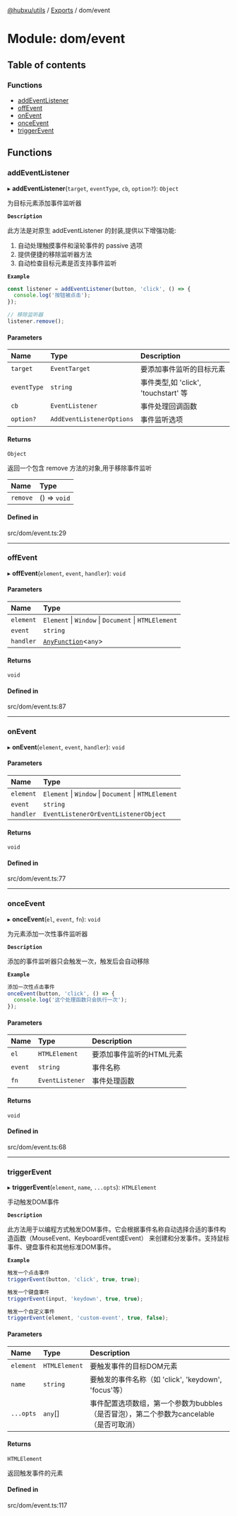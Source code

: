 [@hubxu/utils](../README.md) / [Exports](../modules.md) / dom/event

# Module: dom/event

## Table of contents

### Functions

- [addEventListener](dom_event.md#addeventlistener)
- [offEvent](dom_event.md#offevent)
- [onEvent](dom_event.md#onevent)
- [onceEvent](dom_event.md#onceevent)
- [triggerEvent](dom_event.md#triggerevent)

## Functions

### addEventListener

▸ **addEventListener**(`target`, `eventType`, `cb`, `option?`): `Object`

为目标元素添加事件监听器

**`Description`**

此方法是对原生 addEventListener 的封装,提供以下增强功能:
1. 自动处理触摸事件和滚轮事件的 passive 选项
2. 提供便捷的移除监听器方法
3. 自动检查目标元素是否支持事件监听

**`Example`**

```ts
const listener = addEventListener(button, 'click', () => {
  console.log('按钮被点击');
});

// 移除监听器
listener.remove();
```

#### Parameters

| Name | Type | Description |
| :------ | :------ | :------ |
| `target` | `EventTarget` | 要添加事件监听的目标元素 |
| `eventType` | `string` | 事件类型,如 'click', 'touchstart' 等 |
| `cb` | `EventListener` | 事件处理回调函数 |
| `option?` | `AddEventListenerOptions` | 事件监听选项 |

#### Returns

`Object`

返回一个包含 remove 方法的对象,用于移除事件监听

| Name | Type |
| :------ | :------ |
| `remove` | () => `void` |

#### Defined in

src/dom/event.ts:29

___

### offEvent

▸ **offEvent**(`element`, `event`, `handler`): `void`

#### Parameters

| Name | Type |
| :------ | :------ |
| `element` | `Element` \| `Window` \| `Document` \| `HTMLElement` |
| `event` | `string` |
| `handler` | [`AnyFunction`](typing.md#anyfunction)<`any`\> |

#### Returns

`void`

#### Defined in

src/dom/event.ts:87

___

### onEvent

▸ **onEvent**(`element`, `event`, `handler`): `void`

#### Parameters

| Name | Type |
| :------ | :------ |
| `element` | `Element` \| `Window` \| `Document` \| `HTMLElement` |
| `event` | `string` |
| `handler` | `EventListenerOrEventListenerObject` |

#### Returns

`void`

#### Defined in

src/dom/event.ts:77

___

### onceEvent

▸ **onceEvent**(`el`, `event`, `fn`): `void`

为元素添加一次性事件监听器

**`Description`**

添加的事件监听器只会触发一次，触发后会自动移除

**`Example`**

```ts
添加一次性点击事件
onceEvent(button, 'click', () => {
  console.log('这个处理函数只会执行一次');
});
```

#### Parameters

| Name | Type | Description |
| :------ | :------ | :------ |
| `el` | `HTMLElement` | 要添加事件监听的HTML元素 |
| `event` | `string` | 事件名称 |
| `fn` | `EventListener` | 事件处理函数 |

#### Returns

`void`

#### Defined in

src/dom/event.ts:68

___

### triggerEvent

▸ **triggerEvent**(`element`, `name`, `...opts`): `HTMLElement`

手动触发DOM事件

**`Description`**

此方法用于以编程方式触发DOM事件。它会根据事件名称自动选择合适的事件构造函数（MouseEvent、KeyboardEvent或Event）
来创建和分发事件。支持鼠标事件、键盘事件和其他标准DOM事件。

**`Example`**

```ts
触发一个点击事件
triggerEvent(button, 'click', true, true);

触发一个键盘事件
triggerEvent(input, 'keydown', true, true);

触发一个自定义事件
triggerEvent(element, 'custom-event', true, false);
```

#### Parameters

| Name | Type | Description |
| :------ | :------ | :------ |
| `element` | `HTMLElement` | 要触发事件的目标DOM元素 |
| `name` | `string` | 要触发的事件名称（如 'click', 'keydown', 'focus'等） |
| `...opts` | `any`[] | 事件配置选项数组，第一个参数为bubbles（是否冒泡），第二个参数为cancelable（是否可取消） |

#### Returns

`HTMLElement`

返回触发事件的元素

#### Defined in

src/dom/event.ts:117
